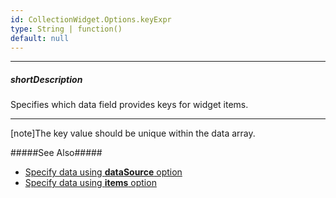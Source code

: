 ```yaml
---
id: CollectionWidget.Options.keyExpr
type: String | function()
default: null
---
```

---
##### shortDescription
Specifies which data field provides keys for widget items.

---
[note]The key value should be unique within the data array.

#####See Also#####
- [Specify data using **dataSource** option](/api-reference/10%20UI%20Widgets/CollectionWidget/1%20Configuration/dataSource.md '{basewidgetpath}/Configuration/#dataSource')
- [Specify data using **items** option](/api-reference/10%20UI%20Widgets/CollectionWidget/1%20Configuration/items.md '{basewidgetpath}/Configuration/#items')